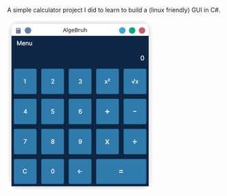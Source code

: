 A simple calculator project I did to learn to build a (linux friendly) GUI in C#.


![algebruhview](https://github.com/pointandlaugheveryone/AlgeBruh/blob/main/algebruhview.png)
